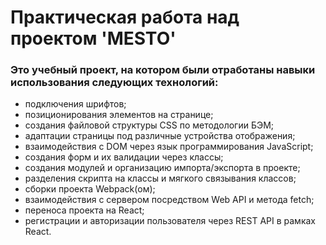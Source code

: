 # Практическая работа над проектом 'MESTO'

### Это учебный проект, на котором были отработаны навыки использования следующих технологий:

- подключения шрифтов;
- позиционирования элементов на странице;
- создания файловой структуры CSS по методологии БЭМ;
- адаптации страницы под различные устройства отображения;
- взаимодействия с DOM через язык программирования JavaScript;
- создания форм и их валидации через классы;
- создания модулей и организацию импорта/экспорта в проекте;
- разделения скрипта на классы и мягкого связывания классов;
- сборки проекта Webpack(ом);
- взаимодействия с сервером посредством Web API и метода fetch;
- переноса проекта на React;
- регистрации и авторизации пользователя через REST API в рамках React.
